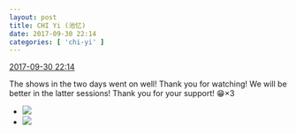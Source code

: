 ```yaml
---
layout: post
title: CHI Yi (池忆)
date: 2017-09-30 22:14
categories: [ 'chi-yi' ]
---
```


<div class="weibo-info">
  <a href="http://weibo.com/6117581836/FofId4xs0">2017-09-30 22:14</a>
</div>

The shows in the two days went on well! Thank you for watching! We will be better in the latter sessions! Thank you for your support! :grin:×3

<!-- more -->

<ul class="weibo-pic-list-1">
  <li class="weibo-pic">
    <a href="https://wx2.sinaimg.cn/mw690/006G0KuMgy1fk1y4ahs65j30qo10hgrf.jpg"><img src="https://wx2.sinaimg.cn/thumb150/006G0KuMgy1fk1y4ahs65j30qo10hgrf.jpg" /></a>
  </li>
  <li class="weibo-pic">
    <a href="https://wx3.sinaimg.cn/mw690/006G0KuMgy1fk1y4boaszj30qo0zkgqj.jpg"><img src="https://wx3.sinaimg.cn/thumb150/006G0KuMgy1fk1y4boaszj30qo0zkgqj.jpg" /></a>
  </li>
</ul>
